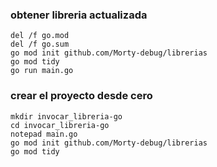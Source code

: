 
### obtener libreria actualizada
```batch
del /f go.mod
del /f go.sum
go mod init github.com/Morty-debug/librerias
go mod tidy
go run main.go
```

### crear el proyecto desde cero
```batch
mkdir invocar_libreria-go
cd invocar_libreria-go
notepad main.go
go mod init github.com/Morty-debug/librerias
go mod tidy
```
